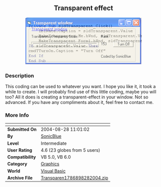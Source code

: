 ﻿<div align="center">

## Transparent effect

<img src="PIC200482892399942.jpg">
</div>

### Description

This coding can be used to whatever you want. I hope you like it, it took a while to create. I will probably find use of this little coding, maybe you will too? All it does is creating a transparent-effect in your window. Not so advanced. If you have any compliments about it, feel free to contact me.
 
### More Info
 


<span>             |<span>
---                |---
**Submitted On**   |2004-08-28 11:01:02
**By**             |[SonicBlue](https://github.com/Planet-Source-Code/PSCIndex/blob/master/ByAuthor/sonicblue.md)
**Level**          |Intermediate
**User Rating**    |4.6 (23 globes from 5 users)
**Compatibility**  |VB 5\.0, VB 6\.0
**Category**       |[Graphics](https://github.com/Planet-Source-Code/PSCIndex/blob/master/ByCategory/graphics__1-46.md)
**World**          |[Visual Basic](https://github.com/Planet-Source-Code/PSCIndex/blob/master/ByWorld/visual-basic.md)
**Archive File**   |[Transparen1786898282004\.zip](https://github.com/Planet-Source-Code/sonicblue-transparent-effect__1-55860/archive/master.zip)








